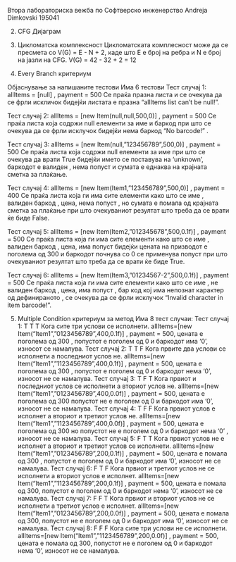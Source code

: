Втора лабораториска вежба по Софтверско инженерство
Andreja Dimkovski 195041

2. CFG Дијаграм
   

3. Цикломатска комплексност
Цикломатската комплесност може да се пресмета со V(G) = E - N + 2, каде што E е број на ребра и N е број на јазли на CFG.
V(G) = 42 - 32 + 2 = 12

4. Every Branch критериум


Објаснување за напишаните тестови
Има 6 тестови 
Тест случај  1: allItems = [null] , payment = 500
Се праќа празна листа и се очекува да се фрли искличок бидејќи листата е празна “allItems list can’t be null!”.

Тест случај 2: allItems = [new Item(null,null,500,0)] , payment = 500
Се праќа листа која содржи null елементи за име и баркод при што се очекува да се фрли исклучок бидејќи нема баркод “No barcode!” .


Tест случај 3: allItems = [new Item(null,”123456789”,500,0)] , payment = 500
Се праќа листа која содржи null елементи за име при што се очекува да врати Тrue бидејќи името се поставува на ‘unknown’, баркодот е валиден , нема попуст и сумата е еднаква на крајната сметка за плаќање. 



Тест случај 4: allItems = [new Item(Item1,”123456789”,500,0)] , payment = 400
Се праќа листа која ги има сите елементи како што се име , валиден баркод , цена, нема попуст , но сумата е помала од крајната сметка за плаќање при што очекуваниот резултат што треба да се врати ќе биде False.

Тест случај 5: allItems = [new Item(Item2,”012345678”,500,0.1f)] , payment = 500
Се праќа листа која ги има сите елементи како што се име , валиден баркод  , цена, има попуст бидејќи цената на призводот е поголема од 300 и баркодот почнува со 0 се применува попуст при што очекуваниот резултат што треба да се врати ќе биде True.

Тест случај 6: allItems = [new Item(Item3,”01234567-2”,500,0.1f)] , payment = 500
Се праќа листа која ги има сите елементи како што се име , не валиден баркод  , цена, има попуст , бар код кој има непознат карактер од дефинираното , се очекува да се фрли исклучок “Invalid character in item barcode!”.

5. Multiple Condition критериум за метод
Има 8 тест случаи:
Тест случај 1: Т Т Т
Кога сите три услови се исполнети.
 allItems=[new Item(“Item1”,”0123456789”,400,0.1f)] , payment = 500, цената е поголема од 300 ,  попустот е поголем од 0 и баркодот има ‘0’, износот се намалува.
Тест случај 2: Т Т F
Кога првите два услови се исполнети а последниот услов не. 
allItems=[new Item(“Item1”,”1123456789”,400,0.1f)] , payment = 500, цената е поголема од 300 ,   попустот е поголем од 0 и баркодот нема ‘0’, износот не се намалува.
Тест случај 3: Т F T
Кога првиот и последниот услов се исполнети а вториот услов не. 
allItems=[new Item(“Item1”,”0123456789”,400,0.0f)] , payment = 500, цената е поголема од 300 попустот не е поголем од 0 и баркодот има ‘0’, износот не се намалува.
Тест случај 4: Т F F
Кога првиот  услов е исполнет а вториот и третиот услов не.
allItems=[new Item(“Item1”,”1123456789”,400,0.0f)] , payment = 500, цената е поголема од 300 но попустот не е поголем од 0 и баркодот нема ‘0’ , износот не се намалува.
 Тест случај 5: F T T
Кога првиот  услов не е исполнет а вториот и третиот услов се исполнети.
allItems=[new Item(“Item1”,”0123456789”,200,0.1f)] , payment = 500, цената е помала од 300 , попустот е поголем од 0 и баркодот има ‘0’, износот не се намалува.
Тест случај 6: F T F
Кога првиот и третиот  услов не се исполнети а вториот  услов е исполнет.
allItems=[new Item(“Item1”,”1123456789”,200,0.1f)] , payment = 500, цената е помала од 300, попустот е поголем од 0 и баркодот нема ‘0’, износот не се намалува.
Тест случај 7: F F T
Кога првиот и вториот  услов не се исполнети а третиот  услов е исполнет.
allItems=[new Item(“Item1”,”0123456789”,200,0.0f)] , payment = 500, цената е помала од 300, попустот не е поголем од 0 и баркодот има ‘0’, износот не се намалува.
Тест случај 8: F F F
Кога сите три услови не се исполнети.
allItems=[new Item(“Item1”,”1123456789”,200,0.0f)] , payment = 500, цената е помала од 300, попустот не е поголем од 0 и баркодот нема ‘0’, износот не се намалува.











	



